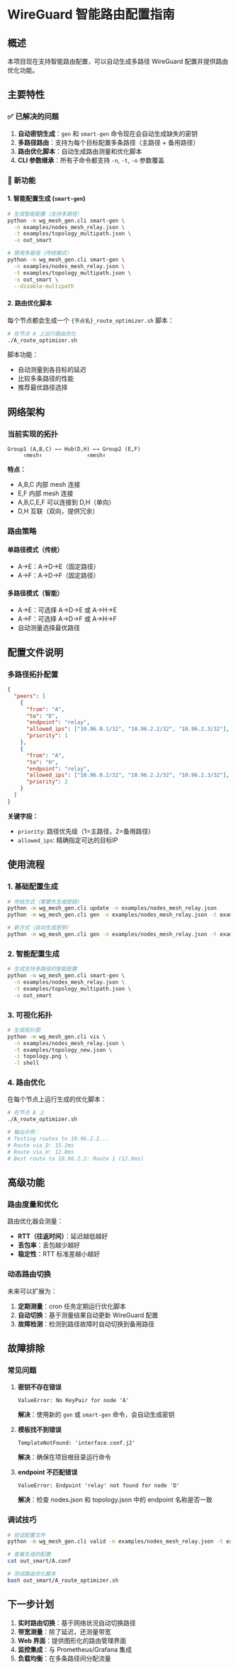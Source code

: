 # WireGuard 智能路由配置指南

## 概述

本项目现在支持智能路由配置，可以自动生成多路径 WireGuard 配置并提供路由优化功能。

## 主要特性

### ✅ 已解决的问题

1. **自动密钥生成**：`gen` 和 `smart-gen` 命令现在会自动生成缺失的密钥
2. **多路径路由**：支持为每个目标配置多条路径（主路径 + 备用路径）
3. **路由优化脚本**：自动生成路由测量和优化脚本
4. **CLI 参数继承**：所有子命令都支持 `-n`, `-t`, `-o` 参数覆盖

### 🚀 新功能

#### 1. 智能配置生成 (`smart-gen`)

```bash
# 生成智能配置（支持多路径）
python -m wg_mesh_gen.cli smart-gen \
  -n examples/nodes_mesh_relay.json \
  -t examples/topology_multipath.json \
  -o out_smart

# 禁用多路径（传统模式）
python -m wg_mesh_gen.cli smart-gen \
  -n examples/nodes_mesh_relay.json \
  -t examples/topology_multipath.json \
  -o out_smart \
  --disable-multipath
```

#### 2. 路由优化脚本

每个节点都会生成一个 `{节点名}_route_optimizer.sh` 脚本：

```bash
# 在节点 A 上运行路由优化
./A_route_optimizer.sh
```

脚本功能：
- 自动测量到各目标的延迟
- 比较多条路径的性能
- 推荐最优路径选择

## 网络架构

### 当前实现的拓扑

```
Group1 (A,B,C) ←→ Hub(D,H) ←→ Group2 (E,F)
     ↑mesh↑              ↑mesh↑
```

**特点：**
- A,B,C 内部 mesh 连接
- E,F 内部 mesh 连接  
- A,B,C,E,F 可以连接到 D,H（单向）
- D,H 互联（双向，提供冗余）

### 路由策略

#### 单路径模式（传统）
- A→E：A→D→E（固定路径）
- A→F：A→D→F（固定路径）

#### 多路径模式（智能）
- A→E：可选择 A→D→E 或 A→H→E
- A→F：可选择 A→D→F 或 A→H→F
- 自动测量选择最优路径

## 配置文件说明

### 多路径拓扑配置

```json
{
  "peers": [
    {
      "from": "A", 
      "to": "D", 
      "endpoint": "relay", 
      "allowed_ips": ["10.96.0.1/32", "10.96.2.2/32", "10.96.2.3/32"], 
      "priority": 1
    },
    {
      "from": "A", 
      "to": "H", 
      "endpoint": "relay", 
      "allowed_ips": ["10.96.0.2/32", "10.96.2.2/32", "10.96.2.3/32"], 
      "priority": 2
    }
  ]
}
```

**关键字段：**
- `priority`: 路径优先级（1=主路径，2=备用路径）
- `allowed_ips`: 精确指定可达的目标IP

## 使用流程

### 1. 基础配置生成

```bash
# 传统方式（需要先生成密钥）
python -m wg_mesh_gen.cli update -n examples/nodes_mesh_relay.json
python -m wg_mesh_gen.cli gen -n examples/nodes_mesh_relay.json -t examples/topology_new.json -o out

# 新方式（自动生成密钥）
python -m wg_mesh_gen.cli gen -n examples/nodes_mesh_relay.json -t examples/topology_new.json -o out
```

### 2. 智能配置生成

```bash
# 生成支持多路径的智能配置
python -m wg_mesh_gen.cli smart-gen \
  -n examples/nodes_mesh_relay.json \
  -t examples/topology_multipath.json \
  -o out_smart
```

### 3. 可视化拓扑

```bash
# 生成拓扑图
python -m wg_mesh_gen.cli vis \
  -n examples/nodes_mesh_relay.json \
  -t examples/topology_new.json \
  -i topology.png \
  -l shell
```

### 4. 路由优化

在每个节点上运行生成的优化脚本：

```bash
# 在节点 A 上
./A_route_optimizer.sh

# 输出示例：
# Testing routes to 10.96.2.2...
# Route via_D: 15.2ms
# Route via_H: 12.8ms
# Best route to 10.96.2.2: Route 1 (12.8ms)
```

## 高级功能

### 路由度量和优化

路由优化器会测量：
- **RTT（往返时间）**：延迟越低越好
- **丢包率**：丢包越少越好
- **稳定性**：RTT 标准差越小越好

### 动态路由切换

未来可以扩展为：
1. **定期测量**：cron 任务定期运行优化脚本
2. **自动切换**：基于测量结果自动更新 WireGuard 配置
3. **故障检测**：检测到路径故障时自动切换到备用路径

## 故障排除

### 常见问题

1. **密钥不存在错误**
   ```
   ValueError: No KeyPair for node 'A'
   ```
   **解决**：使用新的 `gen` 或 `smart-gen` 命令，会自动生成密钥

2. **模板找不到错误**
   ```
   TemplateNotFound: 'interface.conf.j2'
   ```
   **解决**：确保在项目根目录运行命令

3. **endpoint 不匹配错误**
   ```
   ValueError: Endpoint 'relay' not found for node 'D'
   ```
   **解决**：检查 nodes.json 和 topology.json 中的 endpoint 名称是否一致

### 调试技巧

```bash
# 验证配置文件
python -m wg_mesh_gen.cli valid -n examples/nodes_mesh_relay.json -t examples/topology_new.json

# 查看生成的配置
cat out_smart/A.conf

# 测试路由优化脚本
bash out_smart/A_route_optimizer.sh
```

## 下一步计划

1. **实时路由切换**：基于网络状况自动切换路径
2. **带宽测量**：除了延迟，还测量带宽
3. **Web 界面**：提供图形化的路由管理界面
4. **监控集成**：与 Prometheus/Grafana 集成
5. **负载均衡**：在多条路径间分配流量
